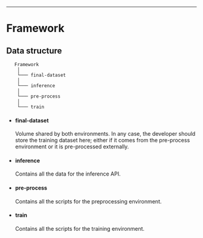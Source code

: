 -----------------------------------------
# Framework 

## Data structure


       Framework
        │
        └─── final-dataset
        │   
        └─── inference 
        │   
        └─── pre-process
        │   
        └─── train

* #### final-dataset
    Volume shared by both environments. In any case, the developer should store the training dataset here; either if it comes from the pre-process environment or it is pre-processed externally.

* #### inference
    Contains all the data for the inference API.

* #### pre-process
    Contains all the scripts for the preprocessing environment.

* #### train
    Contains all the scripts for the training environment.
